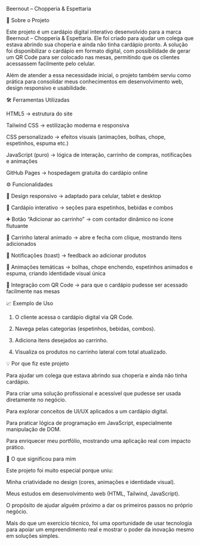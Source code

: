 Beernout – Chopperia & Espettaria

🔎 Sobre o Projeto

Este projeto é um cardápio digital interativo desenvolvido para a marca Beernout – Chopperia & Espettaria.
Ele foi criado para ajudar um colega que estava abrindo sua choperia e ainda não tinha cardápio pronto.
A solução foi disponibilizar o cardápio em formato digital, com possibilidade de gerar um QR Code para ser colocado nas mesas, permitindo que os clientes acessassem facilmente pelo celular.

Além de atender a essa necessidade inicial, o projeto também serviu como prática para consolidar meus conhecimentos em desenvolvimento web, design responsivo e usabilidade.



🛠️ Ferramentas Utilizadas

HTML5 → estrutura do site

Tailwind CSS → estilização moderna e responsiva

CSS personalizado → efeitos visuais (animações, bolhas, chope, espetinhos, espuma etc.)

JavaScript (puro) → lógica de interação, carrinho de compras, notificações e animações

GitHub Pages → hospedagem gratuita do cardápio online



⚙️ Funcionalidades

📱 Design responsivo → adaptado para celular, tablet e desktop

🍢 Cardápio interativo → seções para espetinhos, bebidas e combos

➕ Botão “Adicionar ao carrinho” → com contador dinâmico no ícone flutuante

🛒 Carrinho lateral animado → abre e fecha com clique, mostrando itens adicionados

🔔 Notificações (toast) → feedback ao adicionar produtos

🎨 Animações temáticas → bolhas, chope enchendo, espetinhos animados e espuma, criando identidade visual única

📌 Integração com QR Code → para que o cardápio pudesse ser acessado facilmente nas mesas




📈 Exemplo de Uso

1. O cliente acessa o cardápio digital via QR Code.


2. Navega pelas categorias (espetinhos, bebidas, combos).


3. Adiciona itens desejados ao carrinho.


4. Visualiza os produtos no carrinho lateral com total atualizado.




💡 Por que fiz este projeto

Para ajudar um colega que estava abrindo sua choperia e ainda não tinha cardápio.

Para criar uma solução profissional e acessível que pudesse ser usada diretamente no negócio.

Para explorar conceitos de UI/UX aplicados a um cardápio digital.

Para praticar lógica de programação em JavaScript, especialmente manipulação de DOM.

Para enriquecer meu portfólio, mostrando uma aplicação real com impacto prático.



🚀 O que significou para mim

Este projeto foi muito especial porque uniu:

Minha criatividade no design (cores, animações e identidade visual).

Meus estudos em desenvolvimento web (HTML, Tailwind, JavaScript).

O propósito de ajudar alguém próximo a dar os primeiros passos no próprio negócio.


Mais do que um exercício técnico, foi uma oportunidade de usar tecnologia para apoiar um empreendimento real e mostrar o poder da inovação mesmo em soluções simples.

